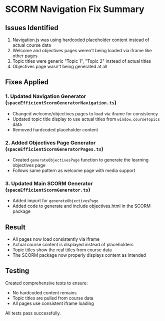 # SCORM Navigation Fix Summary

## Issues Identified
1. Navigation.js was using hardcoded placeholder content instead of actual course data
2. Welcome and objectives pages weren't being loaded via iframe like other pages
3. Topic titles were generic "Topic 1", "Topic 2" instead of actual titles
4. Objectives page wasn't being generated at all

## Fixes Applied

### 1. Updated Navigation Generator (`spaceEfficientScormGeneratorNavigation.ts`)
- Changed welcome/objectives pages to load via iframe for consistency
- Updated topic title display to use actual titles from `window.courseTopics` data
- Removed hardcoded placeholder content

### 2. Added Objectives Page Generator (`spaceEfficientScormGeneratorPages.ts`)
- Created `generateObjectivesPage` function to generate the learning objectives page
- Follows same pattern as welcome page with media support

### 3. Updated Main SCORM Generator (`spaceEfficientScormGenerator.ts`)
- Added import for `generateObjectivesPage`
- Added code to generate and include objectives.html in the SCORM package

## Result
- All pages now load consistently via iframe
- Actual course content is displayed instead of placeholders
- Topic titles show the real titles from course data
- The SCORM package now properly displays content as intended

## Testing
Created comprehensive tests to ensure:
- No hardcoded content remains
- Topic titles are pulled from course data
- All pages use consistent iframe loading

All tests pass successfully.